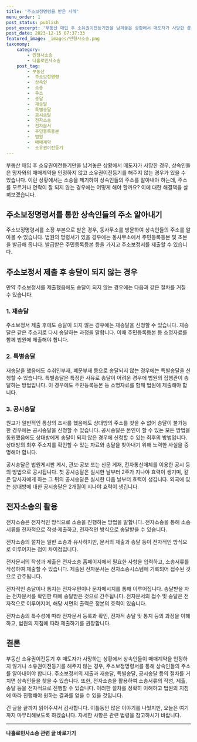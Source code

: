 ```yaml
---
title: '주소보정명령을 받은 사례'
menu_order: 1
post_status: publish
post_excerpt: '부동산 매입 후 소유권이전등기만을 남겨놓은 상황에서 매도자가 사망한 경우, 상속인들은 망자와의 매매계약을 인정하지 않고 소유권이전등기를 해주지 않는 경우가 있을 수 있습니다. 이런 상황에서는 소송을 제기하여 상속인들의 주소를 알아내야 하는데, 주소를 모르거나 연락이 잘 되지 않는 경우에는 어떻게 해야 할까요  이에 대한 해결책을 살펴보겠습니다.'
post_date: 2023-12-15 07:37:33
featured_image: _images/민형사소송.png
taxonomy:
    category:
        - 민형사소송
        - 나홀로민사소송
    post_tag:
        - 부동산
        -  주소보정명령
        -  상속인
        -  소송
        -  주소
        -  송달
        -  재송달
        -  특별송달
        -  공시송달
        -  전자소송
        -  전자문서
        -  주민등록등본
        -  법원
        -  매매계약
        -  소유권이전등기
---
```



부동산 매입 후 소유권이전등기만을 남겨놓은 상황에서 매도자가 사망한 경우, 상속인들은 망자와의 매매계약을 인정하지 않고 소유권이전등기를 해주지 않는 경우가 있을 수 있습니다. 이런 상황에서는 소송을 제기하여 상속인들의 주소를 알아내야 하는데, 주소를 모르거나 연락이 잘 되지 않는 경우에는 어떻게 해야 할까요? 이에 대한 해결책을 살펴보겠습니다.

## 주소보정명령서를 통한 상속인들의 주소 알아내기

주소보정명령서를 소장 부본으로 받은 경우, 동사무소를 방문하여 상속인들의 주소를 알아볼 수 있습니다. 법원의 명령서가 있을 경우에는 동사무소에서 주민등록등본 및 초본을 발급해 줍니다. 발급받은 주민등록등본 등을 가지고 주소보정서를 제출할 수 있습니다.

## 주소보정서 제출 후 송달이 되지 않는 경우

만약 주소보정서를 제출했음에도 송달이 되지 않는 경우에는 다음과 같은 절차를 거칠 수 있습니다.

### 1. 재송달

주소보정서 제출 후에도 송달이 되지 않는 경우에는 재송달을 신청할 수 있습니다. 재송달은 같은 주소지로 다시 송달하는 과정을 말합니다. 이때 주민등록등본 등 소명자료를 함께 법원에 제출해야 합니다.

### 2. 특별송달

재송달을 했음에도 수취인부재, 폐문부재 등으로 송달되지 않는 경우에는 특별송달을 신청할 수 있습니다. 특별송달은 특정한 사유로 송달이 어려운 경우에 법원의 집행관이 송달하는 방법입니다. 이 경우에도 주민등록등본 등 소명자료를 함께 법원에 제출해야 합니다.

### 3. 공시송달

원고가 일반적인 통상의 조사를 했음에도 상대방의 주소를 찾을 수 없어 송달이 불가능한 경우에는 공시송달을 신청할 수 있습니다. 공시송달은 본인이 할 수 있는 모든 방법을 동원했음에도 상대방에게 송달이 되지 않은 경우에 신청할 수 있는 최후의 방법입니다. 상대방의 최후 주소지를 확인할 수 있는 자료와 송달을 찾아내기 위해 노력한 사실을 증명해야 합니다.

공시송달은 법원게시판 게시, 관보·공보 또는 신문 게재, 전자통신매체를 이용한 공시 등의 방법으로 공시됩니다. 첫 공시송달은 실시한 날부터 2주가 지나야 효력이 생기며, 같은 당사자에게 하는 그 뒤의 공시송달은 실시한 다음 날부터 효력이 생깁니다. 외국에 있는 상대방에 대한 공시송달은 2개월이 지나야 효력이 생깁니다.

## 전자소송의 활용

전자소송은 전자적인 방식으로 소송을 진행하는 방법을 말합니다. 전자소송을 통해 소송서류를 전자적으로 작성·제출하고, 전자적인 방식으로 송달받을 수 있습니다.

전자소송의 절차는 일반 소송과 유사하지만, 문서의 제출과 송달 등이 전자적인 방식으로 이루어지는 점이 차이점입니다.

전자문서의 작성과 제출은 전자소송 홈페이지에서 필요한 사항을 입력하고, 소송서류를 작성하여 제출할 수 있습니다. 제출된 전자문서는 전자소송시스템에 기록되어 접수된 것으로 간주됩니다.

전자적인 송달이나 통지는 전자우편이나 문자메시지를 통해 이루어집니다. 송달받을 자는 전자문서를 확인한 때에 송달받은 것으로 간주됩니다. 전자문서의 접수 및 송달은 전자적으로 이루어지며, 해당 서면의 출력은 정본의 효력이 있습니다.

전자소송의 특수성에 따라 전자문서 등록과 확인, 전자적 송달 및 통지 등의 과정을 이해하고, 법원의 지침에 따라 제출하기를 권장합니다.

## 결론

부동산 소유권이전등기 후 매도자가 사망하는 상황에서 상속인들이 매매계약을 인정하지 않거나 소유권이전등기를 해주지 않는 경우, 주소보정명령서를 통해 상속인들의 주소를 알아내어야 합니다. 주소보정서의 제출과 재송달, 특별송달, 공시송달 등의 절차를 거치면 상속인들을 찾을 수 있습니다. 또한, 전자소송을 활용하여 소송서류의 작성, 제출, 송달 등을 전자적으로 진행할 수 있습니다. 이러한 절차를 정확히 이해하고 법원의 지침에 따라 진행해야 원하는 결과를 얻을 수 있을 것입니다.

긴 글을 끝까지 읽어주셔서 감사합니다. 이틀동안 많은 이야기를 나눴지만, 오늘은 여기까지 마무리해보도록 하겠습니다. 자세한 사항은 관련 법령을 참고하시기 바랍니다.
<!-- wp:separator -->
<hr class="wp-block-separator has-alpha-channel-opacity"/>
<!-- /wp:separator -->

<!-- wp:group {"backgroundColor":"base","layout":{"type":"constrained"}} -->
<div class="wp-block-group has-base-background-color has-background"><!-- wp:paragraph {"align":"center","fontSize":"medium"} -->
<p class="has-text-align-center has-large-font-size"><strong>나홀로민사소송 관련 글 바로가기</strong></p>
<!-- /wp:paragraph -->


<!-- wp:latest-posts
{"categories":[{"id":14767,"count":19,"description":"","link":"https://uknowlaw.com/category/%eb%82%98%ed%99%80%eb%a1%9c%eb%af%bc%ec%82%ac%ec%86%8c%ec%86%a1/","name":"나홀로민사소송","slug":"나홀로민사소송","taxonomy":"category","parent":0,"meta":[],"_links":{"self":[{"href":"https://uknowlaw.com/wp-json/wp/v2/categories/14767"}],"collection":[{"href":"https://uknowlaw.com/wp-json/wp/v2/categories"}],"about":[{"href":"https://uknowlaw.com/wp-json/wp/v2/taxonomies/category"}],"wp:post_type":[{"href":"https://uknowlaw.com/wp-json/wp/v2/posts?categories=14767"}],"curies":[{"name":"wp","href":"https://api.w.org/{rel}","templated":true}]}}],"postsToShow":100,"excerptLength":28,"postLayout":"grid","columns":2,"featuredImageAlign":"left","featuredImageSizeSlug":"large","fontSize":"small"} /--></div>
<!-- /wp:group -->
